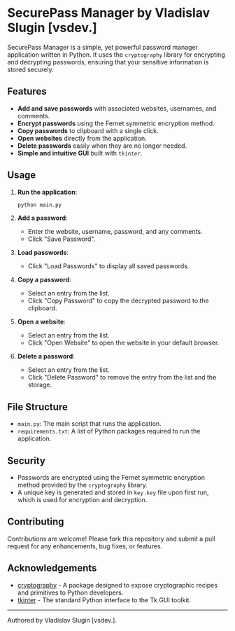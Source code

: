 # SecurePass Manager by Vladislav Slugin [vsdev.]

SecurePass Manager is a simple, yet powerful password manager application written in Python. It uses the `cryptography` library for encrypting and decrypting passwords, ensuring that your sensitive information is stored securely.

## Features

- **Add and save passwords** with associated websites, usernames, and comments.
- **Encrypt passwords** using the Fernet symmetric encryption method.
- **Copy passwords** to clipboard with a single click.
- **Open websites** directly from the application.
- **Delete passwords** easily when they are no longer needed.
- **Simple and intuitive GUI** built with `tkinter`.

## Usage

1. **Run the application**:
    ```sh
    python main.py
    ```

2. **Add a password**:
    - Enter the website, username, password, and any comments.
    - Click "Save Password".

3. **Load passwords**:
    - Click "Load Passwords" to display all saved passwords.

4. **Copy a password**:
    - Select an entry from the list.
    - Click "Copy Password" to copy the decrypted password to the clipboard.

5. **Open a website**:
    - Select an entry from the list.
    - Click "Open Website" to open the website in your default browser.

6. **Delete a password**:
    - Select an entry from the list.
    - Click "Delete Password" to remove the entry from the list and the storage.

## File Structure

- `main.py`: The main script that runs the application.
- `requirements.txt`: A list of Python packages required to run the application.

## Security

- Passwords are encrypted using the Fernet symmetric encryption method provided by the `cryptography` library.
- A unique key is generated and stored in `key.key` file upon first run, which is used for encryption and decryption.

## Contributing

Contributions are welcome! Please fork this repository and submit a pull request for any enhancements, bug fixes, or features.


## Acknowledgements

- [cryptography](https://cryptography.io/en/latest/) - A package designed to expose cryptographic recipes and primitives to Python developers.
- [tkinter](https://docs.python.org/3/library/tkinter.html) - The standard Python interface to the Tk GUI toolkit.

---

Authored by Vladislav Slugin [vsdev.].
